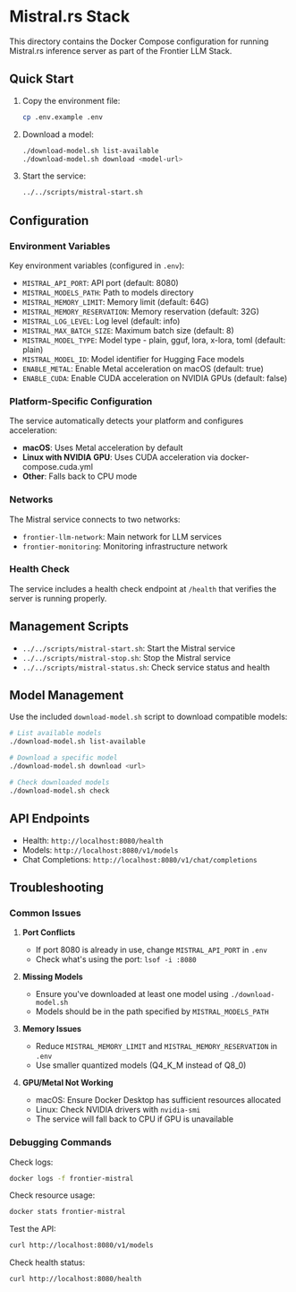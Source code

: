 # Mistral.rs Stack

This directory contains the Docker Compose configuration for running Mistral.rs inference server as part of the Frontier LLM Stack.

## Quick Start

1. Copy the environment file:
   ```bash
   cp .env.example .env
   ```

2. Download a model:
   ```bash
   ./download-model.sh list-available
   ./download-model.sh download <model-url>
   ```

3. Start the service:
   ```bash
   ../../scripts/mistral-start.sh
   ```

## Configuration

### Environment Variables

Key environment variables (configured in `.env`):

- `MISTRAL_API_PORT`: API port (default: 8080)
- `MISTRAL_MODELS_PATH`: Path to models directory
- `MISTRAL_MEMORY_LIMIT`: Memory limit (default: 64G)
- `MISTRAL_MEMORY_RESERVATION`: Memory reservation (default: 32G)
- `MISTRAL_LOG_LEVEL`: Log level (default: info)
- `MISTRAL_MAX_BATCH_SIZE`: Maximum batch size (default: 8)
- `MISTRAL_MODEL_TYPE`: Model type - plain, gguf, lora, x-lora, toml (default: plain)
- `MISTRAL_MODEL_ID`: Model identifier for Hugging Face models
- `ENABLE_METAL`: Enable Metal acceleration on macOS (default: true)
- `ENABLE_CUDA`: Enable CUDA acceleration on NVIDIA GPUs (default: false)

### Platform-Specific Configuration

The service automatically detects your platform and configures acceleration:

- **macOS**: Uses Metal acceleration by default
- **Linux with NVIDIA GPU**: Uses CUDA acceleration via docker-compose.cuda.yml
- **Other**: Falls back to CPU mode

### Networks

The Mistral service connects to two networks:
- `frontier-llm-network`: Main network for LLM services
- `frontier-monitoring`: Monitoring infrastructure network

### Health Check

The service includes a health check endpoint at `/health` that verifies the server is running properly.

## Management Scripts

- `../../scripts/mistral-start.sh`: Start the Mistral service
- `../../scripts/mistral-stop.sh`: Stop the Mistral service
- `../../scripts/mistral-status.sh`: Check service status and health

## Model Management

Use the included `download-model.sh` script to download compatible models:

```bash
# List available models
./download-model.sh list-available

# Download a specific model
./download-model.sh download <url>

# Check downloaded models
./download-model.sh check
```

## API Endpoints

- Health: `http://localhost:8080/health`
- Models: `http://localhost:8080/v1/models`
- Chat Completions: `http://localhost:8080/v1/chat/completions`

## Troubleshooting

### Common Issues

1. **Port Conflicts**
   - If port 8080 is already in use, change `MISTRAL_API_PORT` in `.env`
   - Check what's using the port: `lsof -i :8080`

2. **Missing Models**
   - Ensure you've downloaded at least one model using `./download-model.sh`
   - Models should be in the path specified by `MISTRAL_MODELS_PATH`

3. **Memory Issues**
   - Reduce `MISTRAL_MEMORY_LIMIT` and `MISTRAL_MEMORY_RESERVATION` in `.env`
   - Use smaller quantized models (Q4_K_M instead of Q8_0)

4. **GPU/Metal Not Working**
   - macOS: Ensure Docker Desktop has sufficient resources allocated
   - Linux: Check NVIDIA drivers with `nvidia-smi`
   - The service will fall back to CPU if GPU is unavailable

### Debugging Commands

Check logs:
```bash
docker logs -f frontier-mistral
```

Check resource usage:
```bash
docker stats frontier-mistral
```

Test the API:
```bash
curl http://localhost:8080/v1/models
```

Check health status:
```bash
curl http://localhost:8080/health
```